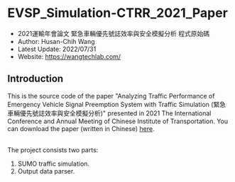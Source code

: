# EVSP_Simulation-CTRR_2021_Paper

* 2021運輸年會論文 緊急車輛優先號誌效率與安全模擬分析 程式原始碼
* Author: Husan-Chih Wang
* Latest Update: 2022/07/31 
* Website: https://wangtechlab.com/

## Introduction
This is the source code of the paper "Analyzing Traffic Performance of Emergency Vehicle Signal Preemption System with Traffic Simulation (緊急車輛優先號誌效率與安全模擬分析)" presented in 2021 The International Conference and Annual Meeting of Chinese Institute of Transportation. 
You can download the paper (written in Chinese) [here](https://drive.google.com/file/d/1vTM0b8LKxvHh9tR4WEOto3LcVLClVC_u/view?usp=sharing).

<br>The project consists two parts: 
1. SUMO traffic simulation. 
2. Output data parser. 

